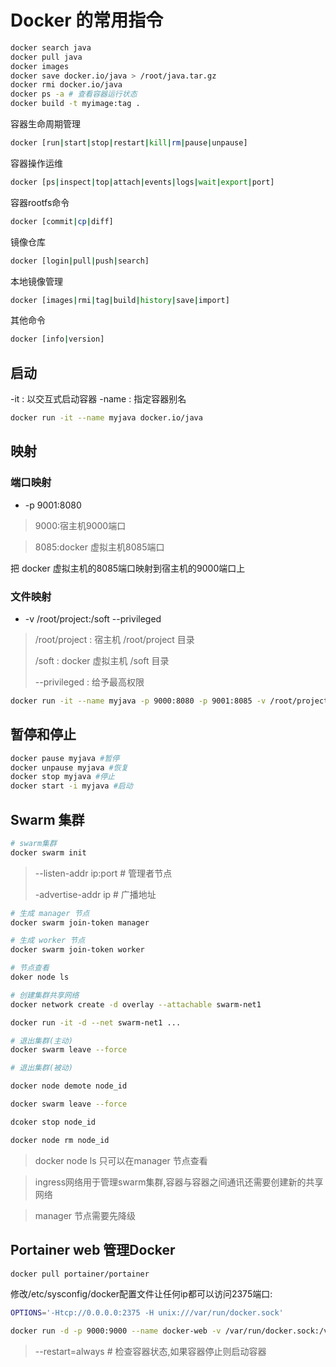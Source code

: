 # Docker 的常用指令

```bash
docker search java
docker pull java
docker images
docker save docker.io/java > /root/java.tar.gz
docker rmi docker.io/java
docker ps -a # 查看容器运行状态
docker build -t myimage:tag . 
```

容器生命周期管理

```bash
docker [run|start|stop|restart|kill|rm|pause|unpause]
```

容器操作运维

```bash
docker [ps|inspect|top|attach|events|logs|wait|export|port]
```

容器rootfs命令


```bash
docker [commit|cp|diff]
```

镜像仓库

```bash
docker [login|pull|push|search]
```

本地镜像管理

```bash
docker [images|rmi|tag|build|history|save|import]
```

其他命令

```bash
docker [info|version]
```

## 启动

-it : 以交互式启动容器
-name : 指定容器别名

```bash
docker run -it --name myjava docker.io/java
```

## 映射

### 端口映射

- -p 9001:8080

> 9000:宿主机9000端口

> 8085:docker 虚拟主机8085端口

把 docker 虚拟主机的8085端口映射到宿主机的9000端口上

### 文件映射

- -v /root/project:/soft --privileged

> /root/project : 宿主机 /root/project 目录
>
> /soft : docker 虚拟主机 /soft 目录
>
> --privileged : 给予最高权限

```bash
docker run -it --name myjava -p 9000:8080 -p 9001:8085 -v /root/project:/soft --privileged docker.io/java bash
```

## 暂停和停止

```bash
docker pause myjava #暂停
docker unpause myjava #恢复
docker stop myjava #停止
docker start -i myjava #启动
```

## Swarm 集群

```bash
# swarm集群
docker swarm init
```

> --listen-addr ip:port # 管理者节点
> 
> -advertise-addr ip # 广播地址

```bash
# 生成 manager 节点
docker swarm join-token manager

# 生成 worker 节点
docker swarm join-token worker

# 节点查看
doker node ls 

# 创建集群共享网络
docker network create -d overlay --attachable swarm-net1

docker run -it -d --net swarm-net1 ...

# 退出集群(主动)
docker swarm leave --force

# 退出集群(被动)

docker node demote node_id

docker swarm leave --force

dcoker stop node_id

docker node rm node_id

```

> docker node ls 只可以在manager 节点查看

> ingress网络用于管理swarm集群,容器与容器之间通讯还需要创建新的共享网络

> manager 节点需要先降级


## Portainer web 管理Docker

```bash
docker pull portainer/portainer
```

修改/etc/sysconfig/docker配置文件让任何ip都可以访问2375端口:

```bash
OPTIONS='-Htcp://0.0.0.0:2375 -H unix:///var/run/docker.sock'
```

```bash
docker run -d -p 9000:9000 --name docker-web -v /var/run/docker.sock:/var/run/docker.sock --privileged --restart=always portainer/portainer:latest
```
 
> --restart=always # 检查容器状态,如果容器停止则启动容器